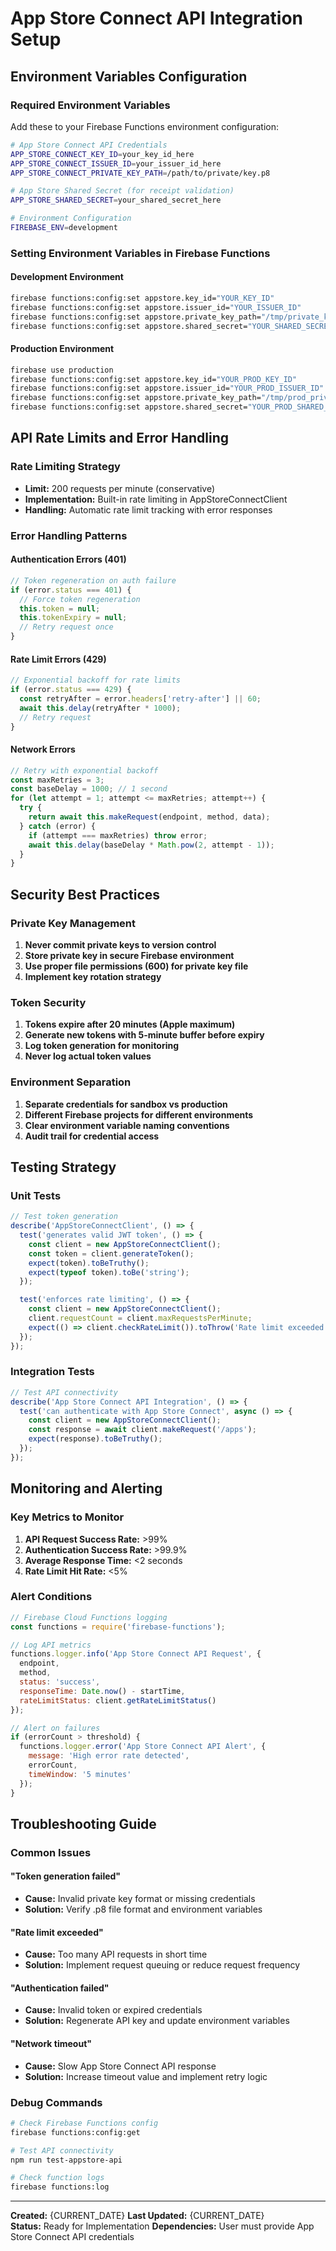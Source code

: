 # App Store Connect API Integration Setup

## Environment Variables Configuration

### Required Environment Variables
Add these to your Firebase Functions environment configuration:

```bash
# App Store Connect API Credentials
APP_STORE_CONNECT_KEY_ID=your_key_id_here
APP_STORE_CONNECT_ISSUER_ID=your_issuer_id_here
APP_STORE_CONNECT_PRIVATE_KEY_PATH=/path/to/private/key.p8

# App Store Shared Secret (for receipt validation)
APP_STORE_SHARED_SECRET=your_shared_secret_here

# Environment Configuration
FIREBASE_ENV=development
```

### Setting Environment Variables in Firebase Functions

#### Development Environment
```bash
firebase functions:config:set appstore.key_id="YOUR_KEY_ID"
firebase functions:config:set appstore.issuer_id="YOUR_ISSUER_ID"
firebase functions:config:set appstore.private_key_path="/tmp/private_key.p8"
firebase functions:config:set appstore.shared_secret="YOUR_SHARED_SECRET"
```

#### Production Environment
```bash
firebase use production
firebase functions:config:set appstore.key_id="YOUR_PROD_KEY_ID"
firebase functions:config:set appstore.issuer_id="YOUR_PROD_ISSUER_ID"
firebase functions:config:set appstore.private_key_path="/tmp/prod_private_key.p8"
firebase functions:config:set appstore.shared_secret="YOUR_PROD_SHARED_SECRET"
```

## API Rate Limits and Error Handling

### Rate Limiting Strategy
- **Limit:** 200 requests per minute (conservative)
- **Implementation:** Built-in rate limiting in AppStoreConnectClient
- **Handling:** Automatic rate limit tracking with error responses

### Error Handling Patterns

#### Authentication Errors (401)
```javascript
// Token regeneration on auth failure
if (error.status === 401) {
  // Force token regeneration
  this.token = null;
  this.tokenExpiry = null;
  // Retry request once
}
```

#### Rate Limit Errors (429)
```javascript
// Exponential backoff for rate limits
if (error.status === 429) {
  const retryAfter = error.headers['retry-after'] || 60;
  await this.delay(retryAfter * 1000);
  // Retry request
}
```

#### Network Errors
```javascript
// Retry with exponential backoff
const maxRetries = 3;
const baseDelay = 1000; // 1 second
for (let attempt = 1; attempt <= maxRetries; attempt++) {
  try {
    return await this.makeRequest(endpoint, method, data);
  } catch (error) {
    if (attempt === maxRetries) throw error;
    await this.delay(baseDelay * Math.pow(2, attempt - 1));
  }
}
```

## Security Best Practices

### Private Key Management
1. **Never commit private keys to version control**
2. **Store private key in secure Firebase environment**
3. **Use proper file permissions (600) for private key file**
4. **Implement key rotation strategy**

### Token Security
1. **Tokens expire after 20 minutes (Apple maximum)**
2. **Generate new tokens with 5-minute buffer before expiry**
3. **Log token generation for monitoring**
4. **Never log actual token values**

### Environment Separation
1. **Separate credentials for sandbox vs production**
2. **Different Firebase projects for different environments**
3. **Clear environment variable naming conventions**
4. **Audit trail for credential access**

## Testing Strategy

### Unit Tests
```javascript
// Test token generation
describe('AppStoreConnectClient', () => {
  test('generates valid JWT token', () => {
    const client = new AppStoreConnectClient();
    const token = client.generateToken();
    expect(token).toBeTruthy();
    expect(typeof token).toBe('string');
  });

  test('enforces rate limiting', () => {
    const client = new AppStoreConnectClient();
    client.requestCount = client.maxRequestsPerMinute;
    expect(() => client.checkRateLimit()).toThrow('Rate limit exceeded');
  });
});
```

### Integration Tests
```javascript
// Test API connectivity
describe('App Store Connect API Integration', () => {
  test('can authenticate with App Store Connect', async () => {
    const client = new AppStoreConnectClient();
    const response = await client.makeRequest('/apps');
    expect(response).toBeTruthy();
  });
});
```

## Monitoring and Alerting

### Key Metrics to Monitor
1. **API Request Success Rate:** >99%
2. **Authentication Success Rate:** >99.9%
3. **Average Response Time:** <2 seconds
4. **Rate Limit Hit Rate:** <5%

### Alert Conditions
```javascript
// Firebase Cloud Functions logging
const functions = require('firebase-functions');

// Log API metrics
functions.logger.info('App Store Connect API Request', {
  endpoint,
  method,
  status: 'success',
  responseTime: Date.now() - startTime,
  rateLimitStatus: client.getRateLimitStatus()
});

// Alert on failures
if (errorCount > threshold) {
  functions.logger.error('App Store Connect API Alert', {
    message: 'High error rate detected',
    errorCount,
    timeWindow: '5 minutes'
  });
}
```

## Troubleshooting Guide

### Common Issues

#### "Token generation failed"
- **Cause:** Invalid private key format or missing credentials
- **Solution:** Verify .p8 file format and environment variables

#### "Rate limit exceeded"
- **Cause:** Too many API requests in short time
- **Solution:** Implement request queuing or reduce request frequency

#### "Authentication failed"
- **Cause:** Invalid token or expired credentials
- **Solution:** Regenerate API key and update environment variables

#### "Network timeout"
- **Cause:** Slow App Store Connect API response
- **Solution:** Increase timeout value and implement retry logic

### Debug Commands
```bash
# Check Firebase Functions config
firebase functions:config:get

# Test API connectivity
npm run test-appstore-api

# Check function logs
firebase functions:log
```

---

**Created:** {CURRENT_DATE}
**Last Updated:** {CURRENT_DATE}  
**Status:** Ready for Implementation
**Dependencies:** User must provide App Store Connect API credentials